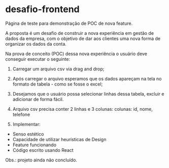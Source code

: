 # desafio-frontend
Página de teste para demonstração de POC de nova feature.

A proposta é um desafio de construir a nova experiência em gestão de dados da empresa, com o objetivo de dar aos clientes uma nova forma de organizar os dados da conta.

Na prova de conceito (POC) dessa nova experiência o usuário deve conseguir executar o seguinte:

1. Carregar um arquivo csv via drag and drop;

2. Após carregar o arquivo esperamos que os dados apareçam na tela no
formato de tabela - como se fosse o excel;

3. Desejamos que o usuário possa selecionar linhas dessa tabela, excluir
e adicionar de forma fácil.

4. Arquivo csv precisa conter 2 linhas e 3 colunas: colunas: id, nome, telefone

5. Implementar:
- Senso estético
- Capacidade de utilizar heurísticas de Design
- Feature funcionando
- Código escrito usando React

Obs.: projeto ainda não concluído.
